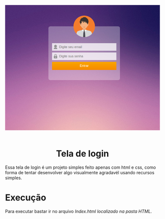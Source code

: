 <img src="https://github.com/Carrilhos/Tela-de-login/blob/master/login.png"/>
<br> <br>
<center><h1> Tela de login </h1></center>

Essa tela de login é um projeto simples feito apenas com html e css, como forma de tentar desenvolver algo visualmente agradavél usando recursos simples.
<br>
<h1>Execução</h1>

Para executar bastar ir no arquivo <i>Index.html<i> localizado na pasta <i>HTML<i>.
